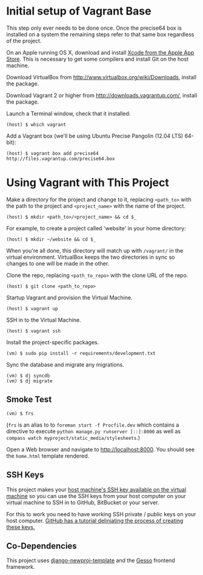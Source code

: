 # Initial setup of Vagrant Base

This step only ever needs to be done once. Once the precise64 box is installed on a system the remaining steps refer to that same box regardless of the project.

On an Apple running OS X, download and install [Xcode from the Apple App Store](https://itunes.apple.com/us/app/xcode/id497799835?ls=1&mt=12). This is necessary to get some compilers and install Git on the host machine.

Download VirtualBox from http://www.virtualbox.org/wiki/Downloads, install the package.

Download Vagrant 2 or higher from http://downloads.vagrantup.com/, install the package.

Launch a Terminal window, check that it installed:

    (host) $ which vagrant

Add a Vagrant box (we'll be using Ubuntu Precise Pangolin (12.04 LTS) 64-bit):

    (host) $ vagrant box add precise64 http://files.vagrantup.com/precise64.box

# Using Vagrant with This Project

Make a directory for the project and change to it, replacing `<path_to>` with the path to the project and `<project_name>` with the name of the project.

    (host) $ mkdir <path_to>/<project_name> && cd $_

For example, to create a project called 'website' in your home directory:

    (host) $ mkdir ~/website && cd $_

When you're all done, this directory will match up with `/vagrant/` in the virtual environment. VirtualBox keeps the two directories in sync so changes to one will be made in the other. 

Clone the repo, replacing `<path_to_repo>` with the clone URL of the repo.
    
    (host) $ git clone <path_to_repo>

Startup Vagrant and provision the Virtual Machine.

    (host) $ vagrant up

SSH in to the Virtual Machine.

    (host) $ vagrant ssh 

Install the project-specific packages.

    (vm) $ sudo pip install -r requirements/development.txt

Sync the database and migrate any migrations.

    (vm) $ dj syncdb
    (vm) $ dj migrate

## Smoke Test

    (vm) $ frs

(`frs` is an alias to to `foreman start -f Procfile.dev` which contains a directive to execute `python manage.py runserver [::]:8000` as well as `compass watch myproject/static_media/stylesheets`.)

Open a Web browser and navigate to [http://localhost:8000](http://localhost:8000). You should see the `home.html` template rendered.

## SSH Keys

This project makes your [host machine's SSH key available on the virtual machine](http://docs.vagrantup.com/v2/vagrantfile/ssh_settings.html) so you can use the SSH keys from your host computer on your virtual machine to SSH in to GitHub, BitBucket or your server.

For this to work you need to have working SSH private / public keys on your host computer. [GitHub has a tutorial deliniating the process of creating these keys.](https://help.github.com/articles/generating-ssh-keys)

## Co-Dependencies

This project uses [django-newproj-template](https://github.com/jbergantine/django-newproj-template) and the [Gesso](https://github.com/jbergantine/compass-gesso) frontend framework.
